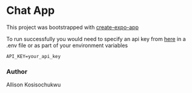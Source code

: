 # Chat App

This project was bootstrapped with [create-expo-app](https://docs.expo.dev/get-started/create-a-new-app/) 

To run successfully you would need to specify an api key from [here](https://newsapi.org/docs) in a .env file or as part of your environment variables


```
API_KEY=your_api_key

```


### Author 

Allison Kosisochukwu